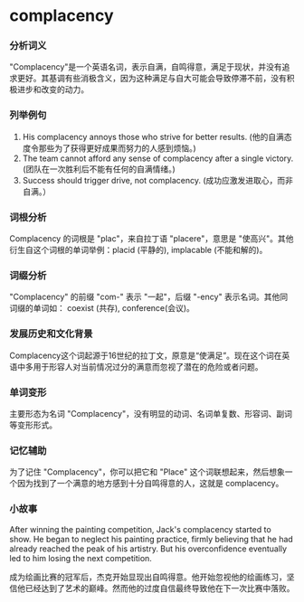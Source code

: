 # complacency

### 分析词义

  

"Complacency"是一个英语名词，表示自满，自鸣得意，满足于现状，并没有追求更好。其基调有些消极含义，因为这种满足与自大可能会导致停滞不前，没有积极进步和改变的动力。

  

### 列举例句

  

1.  His complacency annoys those who strive for better results. (他的自满态度令那些为了获得更好成果而努力的人感到烦恼。)
2.  The team cannot afford any sense of complacency after a single victory. (团队在一次胜利后不能有任何的自满情绪。)
3.  Success should trigger drive, not complacency. (成功应激发进取心，而非自满。）

  

### 词根分析

  

Complacency 的词根是 "plac"，来自拉丁语 "placere"，意思是 "使高兴"。其他衍生自这个词根的单词举例：placid (平静的), implacable (不能和解的)。

  

### 词缀分析

  

"Complacency" 的前缀 "com-" 表示 "一起"，后缀 "-ency" 表示名词。其他同词缀的单词如： coexist (共存), conference(会议)。

  

### 发展历史和文化背景

  

Complacency这个词起源于16世纪的拉丁文，原意是“使满足”。现在这个词在英语中多用于形容人对当前情况过分的满意而忽视了潜在的危险或者问题。

  

### 单词变形

  

主要形态为名词 "Complacency"，没有明显的动词、名词单复数、形容词、副词等变形形式。

  

### 记忆辅助

  

为了记住 "Complacency"，你可以把它和 "Place" 这个词联想起来，然后想象一个因为找到了一个满意的地方感到十分自鸣得意的人，这就是 complacency。

  

### 小故事

  

After winning the painting competition, Jack's complacency started to show. He began to neglect his painting practice, firmly believing that he had already reached the peak of his artistry. But his overconfidence eventually led to him losing the next competition.

  

成为绘画比赛的冠军后，杰克开始显现出自鸣得意。他开始忽视他的绘画练习，坚信他已经达到了艺术的巅峰。然而他的过度自信最终导致他在下一次比赛中落败。
